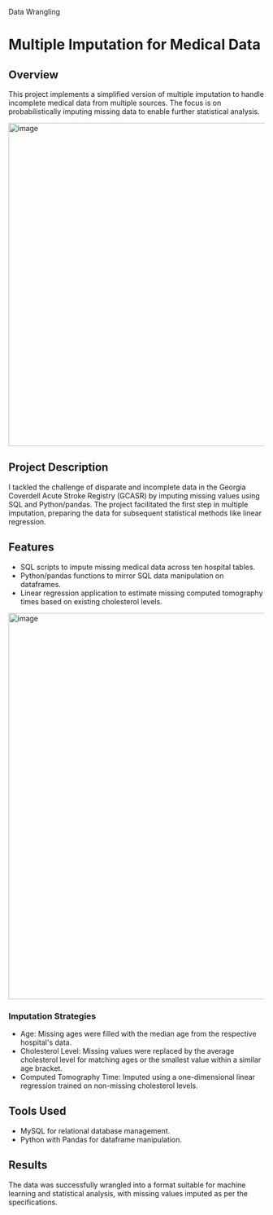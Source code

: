Data Wrangling

# Multiple Imputation for Medical Data

## Overview
This project implements a simplified version of multiple imputation to handle incomplete medical data from multiple sources. The focus is on probabilistically imputing missing data to enable further statistical analysis.

<img width="635" alt="image" src="https://github.com/paulinagonzalezc/multiple-imputation/assets/90674847/a878543b-6d89-4b28-97e7-1ce3ae1a7c4d">

## Project Description
I tackled the challenge of disparate and incomplete data in the Georgia Coverdell Acute Stroke Registry (GCASR) by imputing missing values using SQL and Python/pandas. The project facilitated the first step in multiple imputation, preparing the data for subsequent statistical methods like linear regression.

## Features
* SQL scripts to impute missing medical data across ten hospital tables.
* Python/pandas functions to mirror SQL data manipulation on dataframes.
* Linear regression application to estimate missing computed tomography times based on existing cholesterol levels.

<img width="759" alt="image" src="https://github.com/paulinagonzalezc/multiple-imputation/assets/90674847/b88bd6f0-366f-416e-beff-d5ca29f22f14">

### Imputation Strategies
* Age: Missing ages were filled with the median age from the respective hospital's data.
* Cholesterol Level: Missing values were replaced by the average cholesterol level for matching ages or the smallest value within a similar age bracket.
* Computed Tomography Time: Imputed using a one-dimensional linear regression trained on non-missing cholesterol levels.

## Tools Used
* MySQL for relational database management.
* Python with Pandas for dataframe manipulation.

## Results
The data was successfully wrangled into a format suitable for machine learning and statistical analysis, with missing values imputed as per the specifications.
